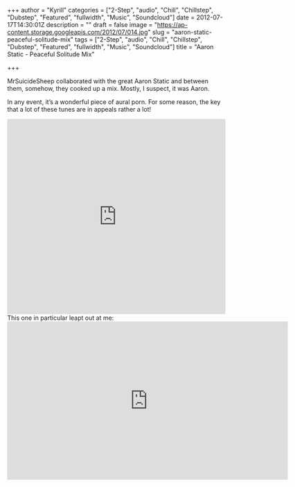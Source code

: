 +++
author = "Kyrill"
categories = ["2-Step", "audio", "Chill", "Chillstep", "Dubstep", "Featured", "fullwidth", "Music", "Soundcloud"]
date = 2012-07-17T14:30:01Z
description = ""
draft = false
image = "https://ap-content.storage.googleapis.com/2012/07/014.jpg"
slug = "aaron-static-peaceful-solitude-mix"
tags = ["2-Step", "audio", "Chill", "Chillstep", "Dubstep", "Featured", "fullwidth", "Music", "Soundcloud"]
title = "Aaron Static - Peaceful Solitude Mix"

+++


MrSuicideSheep collaborated with the great Aaron Static and between them, somehow, they cooked up a mix. Mostly, I suspect, it was Aaron.

In any event, it’s a wonderful piece of aural porn. For some reason, the key that a lot of these tunes are in appeals rather a lot!

<iframe frameborder="no" height="450" scrolling="no" src="https://w.soundcloud.com/player/?url=http%3A%2F%2Fapi.soundcloud.com%2Ftracks%2F37986489&visual=true" width="100%"></iframe>This one in particular leapt out at me:

<iframe allowfullscreen="" frameborder="0" height="365" src="https://www.youtube.com/embed/vFr-i0e8kTY?feature=oembed" width="648"></iframe>


